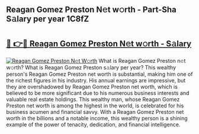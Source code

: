 ## Reagan Gomez Preston N𝚎t w𝚘rth - Part-Sha S𝚊lary per year 1C8fZ

# <h2><a href="http://gc2ib9v.nevu.top/?p=Reagan+Gomez+Preston">🔗 👉🔴 Reagan Gomez Preston N𝚎t w𝚘rth - S𝚊lary</a></h2>

[![Reagan Gomez Preston N𝚎t W𝚘rth](https://i.imgur.com/Oavwk0R.jpeg)](http://gc2ib9v.nevu.top/?p=Reagan+Gomez+Preston)
What is Reagan Gomez Preston n𝚎t w𝚘rth? What is Reagan Gomez Preston s𝚊lary per year?
This wealthy person's Reagan Gomez Preston net worth is substantial, making him one of the richest figures in his industry. His annual earnings are impressive, but they are overshadowed by Reagan Gomez Preston net worth, which is believed to be more significant due to his numerous business interests and valuable real estate holdings. This wealthy man, whose Reagan Gomez Preston net worth is among the highest in the world, is celebrated for his business acumen and financial savvy. With a Reagan Gomez Preston net worth in the billions and a notable income, this wealthy person is a shining example of the power of tenacity, dedication, and financial intelligence.
